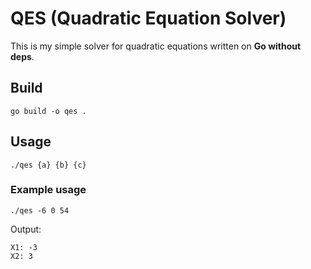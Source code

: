 # QES (Quadratic Equation Solver)

This is my simple solver for quadratic equations written on **Go without deps**.

## Build
```shell
go build -o qes .
```

## Usage
```shell
./qes {a} {b} {c}
```

### Example usage
```shell
./qes -6 0 54
```

Output:
```shell
X1: -3
X2: 3
```
